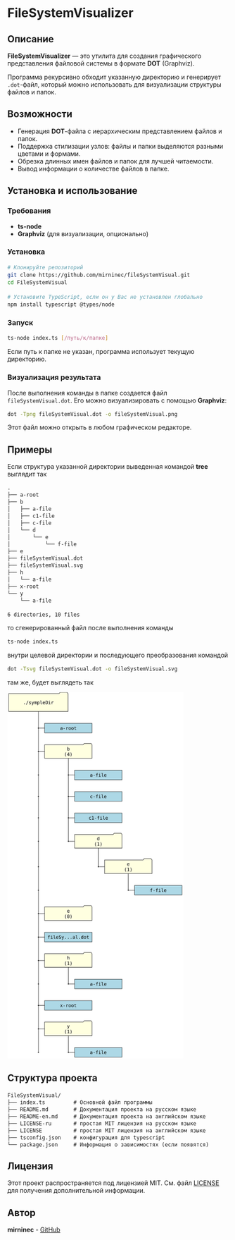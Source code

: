 # FileSystemVisualizer

## Описание

**FileSystemVisualizer** — это утилита для создания графического представления файловой системы в формате **DOT** (Graphviz).

Программа рекурсивно обходит указанную директорию и генерирует `.dot`-файл, который можно использовать для визуализации структуры файлов и папок.

## Возможности

-   Генерация **DOT**-файла с иерархическим представлением файлов и папок.
-   Поддержка стилизации узлов: файлы и папки выделяются разными цветами и формами.
-   Обрезка длинных имен файлов и папок для лучшей читаемости.
-   Вывод информации о количестве файлов в папке.

## Установка и использование

### Требования

-   **ts-node**
-   **Graphviz** (для визуализации, опционально)

### Установка

```sh
# Клонируйте репозиторий
git clone https://github.com/mirninec/fileSystemVisual.git
cd FileSystemVisual

# Установите TypeScript, если он у Вас не установлен глобально
npm install typescript @types/node
```

### Запуск

```sh
ts-node index.ts [/путь/к/папке]
```

Если путь к папке не указан, программа использует текущую директорию.

### Визуализация результата

После выполнения команды в папке создается файл `fileSystemVisual.dot`. Его можно визуализировать с помощью **Graphviz**:

```sh
dot -Tpng fileSystemVisual.dot -o fileSystemVisual.png
```

Этот файл можно открыть в любом графическом редакторе.

## Примеры

Если структура указанной директории выведенная командой **tree** выглядит так

```
.
├── a-root
├── b
│   ├── a-file
│   ├── c1-file
│   ├── c-file
│   └── d
│       └── e
│           └── f-file
├── e
├── fileSystemVisual.dot
├── fileSystemVisual.svg
├── h
│   └── a-file
├── x-root
└── y
    └── a-file

6 directories, 10 files
```

то сгенерированный файл после выполнения команды

```bash
ts-node index.ts
```

внутри целевой директории и последующего преобразования командой

```bash
dot -Tsvg fileSystemVisual.dot -o fileSystemVisual.svg
```

там же, будет выглядеть так

<img src="./fileSystemVisual.svg" alt="Alt text" width="400" />

## Структура проекта

```
FileSystemVisual/
├── index.ts         # Основной файл программы
├── README.md        # Документация проекта на русском языке
├── README-en.md     # Документация проекта на английском языке
├── LICENSE-ru       # простая MIT лицензия на русском языке
├── LICENSE          # простая MIT лицензия на английском языке
├── tsconfig.json    # конфигурация для typescript
└── package.json     # Информация о зависимостях (если появятся)
```

## Лицензия

Этот проект распространяется под лицензией MIT. См. файл [LICENSE](LICENSE-ru) для получения дополнительной информации.

## Автор

**mirninec** - [GitHub](https://github.com/mirninec)
